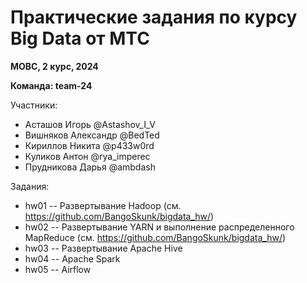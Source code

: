 # Практические задания по курсу Big Data от МТС

**МОВС, 2 курс, 2024**

**Команда: team-24**

Участники:
- Асташов Игорь @Astashov_I_V
- Вишняков Александр @BedTed
- Кириллов Никита @p433w0rd
- Куликов Антон @rya_imperec
- Прудникова Дарья @ambdash

Задания:
- hw01 -- Развертывание Hadoop (см. https://github.com/BangoSkunk/bigdata_hw/)
- hw02 -- Развертывание YARN и выполнение распределенного MapReduce (см. https://github.com/BangoSkunk/bigdata_hw/)
- hw03 -- Развертывание Apache Hive
- hw04 -- Apache Spark
- hw05 -- Airflow